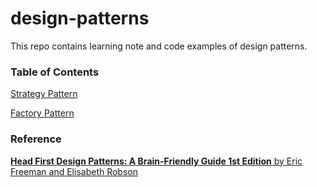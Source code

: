 # design-patterns

This repo contains learning note and code examples of design patterns. 

### Table of Contents
[Strategy Pattern](src/strategy)

[Factory Pattern](src/factory)

### Reference

[**Head First Design Patterns: A Brain-Friendly Guide 1st Edition** 
by Eric Freeman and Elisabeth Robson](https://www.amazon.com/gp/product/B00AA36RZY/)
